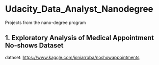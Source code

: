 # Udacity_Data_Analyst_Nanodegree
Projects from the nano-degree program

## 1. **Exploratory Analysis of Medical Appointment No-shows Dataset**

  dataset: https://www.kaggle.com/joniarroba/noshowappointments
